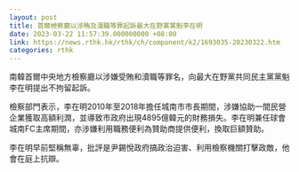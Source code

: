 ```yaml
---
layout: post
title: 首爾檢察廳以涉賄及瀆職等罪起訴最大在野黨黨魁李在明
date: 2023-03-22 11:57:39.000000000 +08:00
link: https://news.rthk.hk/rthk/ch/component/k2/1693035-20230322.htm
categories: rthk
---
```


南韓首爾中央地方檢察廳以涉嫌受賄和瀆職等罪名，向最大在野黨共同民主黨黨魁李在明提出不拘留起訴。

檢察部門表示，李在明2010年至2018年擔任城南市市長期間，涉嫌協助一間民營企業獲取高額利潤，並導致市政府出現4895億韓元的財務損失。李在明兼任球會城南FC主席期間，亦涉嫌利用職務便利為贊助商提供便利，換取巨額贊助。

李在明早前堅稱無辜，批評是尹錫悅政府搞政治迫害、利用檢察機關打擊政敵，他會在庭上抗辯。
